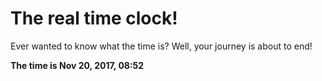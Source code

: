 # The real time clock!

Ever wanted to know what the time is? Well, your journey is about to end!

**The time is Nov 20, 2017, 08:52**